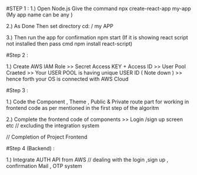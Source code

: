 #STEP 1 : 
1.) Open Node.js Give the command npx create-react-app my-app (My app name can be any ) 

2.) As Done Then set directory cd: / my APP

3.) Then run the app for confirmation npm start (If it is showing react script not installed then pass cmd 
npm install react-script)

#Step 2 :

1.) Create AWS IAM Role >> Secret Access KEY + Access ID >> User Pool Craeted >> Your USER POOL is having 
unique USER ID ( Note down ) >> hence forth your OS is connected with AWS Cloud 

#Step 3 : 

1.) Code the Component , Theme , Public & Private route part for working in frontend code as per mentioned in the first step of the algoritm 

2.) Complete the frontend code of components >> Login /sign up screen etc // excluding the integration system 

// Completion of Project Frontend 

#Step 4 (Backend) : 

1.) Integrate AUTH API from AWS // dealing with the login ,sign up , confirmation Mail , OTP system 

